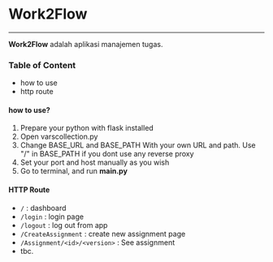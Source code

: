 # Work2Flow

---
**Work2Flow** adalah aplikasi manajemen tugas.

### Table of Content
- how to use
- http route
#### how to use?
1. Prepare your python with flask installed
2. Open varscollection.py 
3. Change BASE_URL and BASE_PATH With your own URL and path. Use "/" in BASE_PATH if you dont use any reverse proxy
4.  Set your port and host manually as you wish
5. Go to terminal, and run **main.py**


#### HTTP Route

- `/` : dashboard
- `/login` : login page
- `/logout` : log out from app
- `/CreateAssignment` : create new assignment page
- `/Assignment/<id>/<version>` : See assignment
- tbc.


